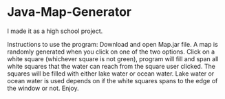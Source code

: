 # Java-Map-Generator
I made it as a high school project.

Instructions to use the program: 
  Download and open Map.jar file.
  A map is randomly generated when you click on one of the two options.
  Click on a white square (whichever square is not green), program will fill and span all white squares that the water can reach from the square user clicked. The squares will be filled with either lake water or ocean water.
  Lake water or ocean water is used depends on if the white squares spans to the edge of the window or not.
  Enjoy.
